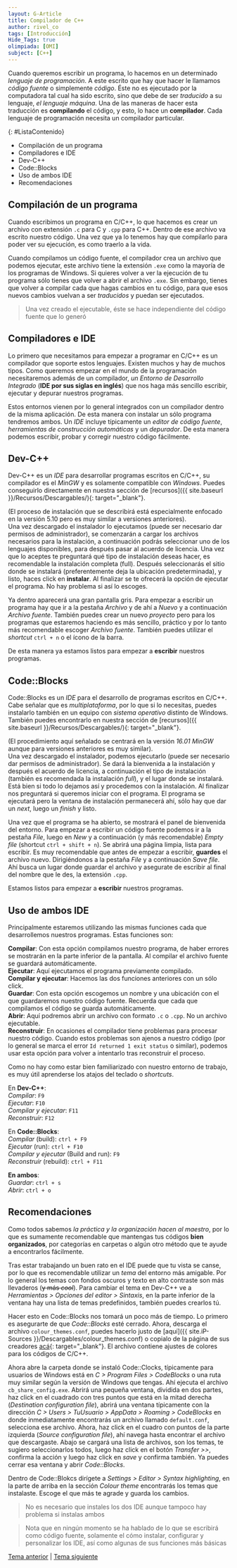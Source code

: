 ```yaml
---
layout: G-Article
title: Compilador de C++
author: rivel_co
tags: [Introducción]
Hide_Tags: true
olimpiada: [OMI]
subject: [C++]
---
```


Cuando queremos escribir un programa, lo hacemos en un determinado *lenguaje de programación*. A este escrito que hay que hacer le llamamos *código fuente* o simplemente *código*. Éste no es ejecutado por la computadora tal cual ha sido escrito, sino que debe de ser *traducido* a su lenguaje, *el lenguaje máquina*. Una de las maneras de hacer esta traducción es **compilando** el código, y esto, lo hace un **compilador**. Cada lenguaje de programación necesita un compilador particular.

{: #ListaContenido}
- Compilación de un programa
- Compiladores e IDE
- Dev-C++
- Code::Blocks
- Uso de ambos IDE
- Recomendaciones

## Compilación de un programa

Cuando escribimos un programa en C/C++, lo que hacemos es crear un archivo con extensión `.c` para C y `.cpp` para C++. Dentro de ese archivo va escrito nuestro código. Una vez que ya lo tenemos hay que compilarlo para poder ver su ejecución, <span>es como traerlo a la vida.</span>

Cuando compilamos un código fuente, el compilador crea un archivo que podemos ejecutar, este archivo tiene la extensión `.exe` como la mayoría de los programas de Windows. Si quieres volver a ver la ejecución de tu programa sólo tienes que volver a abrir el archivo `.exe`. Sin embargo, tienes que volver a compilar cada que hagas cambios en tu código, para que esos nuevos cambios vuelvan a ser *traducidos* y puedan ser ejecutados.

> Una vez creado el ejecutable, éste se hace independiente del código fuente que lo generó

## Compiladores e IDE

Lo primero que necesitamos para empezar a programar en C/C++ es un compilador que soporte estos lenguajes. Existen muchos y hay de muchos tipos. Como queremos empezar en el mundo de la programación necesitaremos además de un compilador, *un Entorno de Desarrollo Integrado* (**IDE por sus siglas en inglés**) que nos haga más sencillo escribir, ejecutar y depurar nuestros programas.

Estos entornos vienen por lo general integrados con un compilador dentro de la misma aplicación. De esta manera con instalar un sólo programa tendremos ambos. Un *IDE* incluye típicamente un *editor de código fuente*, *herramientas de construcción automáticas* y un *depurador*. De esta manera podemos escribir, probar y corregir nuestro código fácilmente.

## Dev-C++

Dev-C++ es un *IDE* para desarrollar programas escritos en C/C++, su compilador es el *MinGW* y es solamente compatible con *Windows*. Puedes conseguirlo directamente en nuestra sección de [recursos]({{ site.baseurl }}/Recursos/Descargables/){: target="_blank"}.

(<span>El proceso de instalación que se describirá está especialmente enfocado en la versión 5.10 pero es muy similar a versiones anteriores</span>).
<br>
Una vez descargado el instalador lo ejecutamos (puede ser necesario dar permisos de administrador), se comenzarán a cargar los archivos necesarios para la instalación, a continuación podrás seleccionar uno de los lenguajes disponibles, para después pasar al acuerdo de licencia. Una vez que lo aceptes te preguntará qué tipo de instalación deseas hacer, es recomendable la instalación completa (full). Después seleccionarás el sitio donde se instalará (preferentemente deja la ubicación predeterminada), y listo, haces click en **instalar**. Al finalizar se te ofrecerá la opción de ejecutar el programa. No hay problema si así lo escoges.

Ya dentro aparecerá una gran pantalla gris. Para empezar a escribir un programa hay que ir a la pestaña *Archivo* y de ahí a *Nuevo* y a continuación *Archivo fuente*. También puedes crear un nuevo *proyecto* pero para los programas que estaremos haciendo es más sencillo, práctico y por lo tanto más recomendable escoger *Archivo fuente*. También puedes utilizar el *shortcut* `ctrl + n` o el ícono de la barra.

<span>De esta manera ya estamos listos para empezar a **escribir** nuestros programas.</span>

## Code::Blocks

Code::Blocks es un *IDE* para el desarrollo de programas escritos en C/C++. Cabe señalar que es *multiplataforma*, por lo que si lo necesitas, puedes instalarlo también en un equipo con *sistema operativo* distinto de Windows. También puedes encontrarlo en nuestra sección de [recursos]({{ site.baseurl }}/Recursos/Descargables/){: target="_blank"}.

(<span>El procedimiento aquí señalado se centrará en la versión *16.01 MinGW* aunque para versiones anteriores es muy similar</span>).
<br>
Una vez descargado el instalador, podemos ejecutarlo (puede ser necesario dar permisos de administrador). Se dará la bienvenida a la instalación y después el acuerdo de licencia, a continuación el tipo de instalación (también es recomendada la instalación *full*), y el lugar donde se instalará. Está bien si todo lo dejamos así y procedemos con la instalación. Al finalizar nos preguntará si queremos iniciar con el programa. El programa se ejecutará pero la ventana de instalación permanecerá ahí, sólo hay que dar un *next*, luego un *finish* y listo.

Una vez que el programa se ha abierto, se mostrará el panel de bienvenida del entorno. Para empezar a escribir un código fuente podemos ir a la pestaña *File*, luego en *New* y a continuación (<span>y más recomendable</span>) *Empty file* (shortcut `ctrl + shift + n`). Se abrirá una página limpia, lista para escribir. Es muy recomendable que antes de empezar a escribir, **guardes** el archivo nuevo. Dirigiéndonos a la pestaña *File* y a continuación *Save file*. Ahí busca un lugar donde guardar el archivo y asegurate de escribir al final del nombre que le des, la extensión `.cpp`.

<span>Estamos listos para empezar a **escribir** nuestros programas.</span>

## Uso de ambos IDE

Principalmente estaremos utilizando las mismas funciones cada que desarrollemos nuestros programas. Estas funciones son:

**Compilar**: Con esta opción compilamos nuestro programa, de haber errores se mostrarán en la parte inferior de la pantalla. Al compilar el archivo fuente se guardará automáticamente.
<br>
**Ejecutar**: Aquí ejecutamos el programa previamente compilado.
<br>
**Compilar y ejecutar**: Hacemos las dos funciones anteriores con un sólo click.
<br>
**Guardar**: Con esta opción escogemos un nombre y una ubicación con el que guardaremos nuestro código fuente. Recuerda que cada que compilamos el código se guarda automáticamente.
<br>
**Abrir**: Aquí podremos abrir un archivo con formato `.c` o `.cpp`. No un archivo ejecutable.
<br>
**Reconstruir**: En ocasiones el compilador tiene problemas para procesar nuestro código. Cuando estos problemas son ajenos a nuestro código (por lo general se marca el error `Id returned 1 exit status` o similar), podemos usar esta opción para volver a intentarlo tras reconstruir el proceso.

Como no hay como estar bien familiarizado con nuestro entorno de trabajo, es muy útil aprenderse los atajos del teclado o *shortcuts*.

En **Dev-C++**: <br>
*Compilar*: `F9` <br>
*Ejecutar*: `F10` <br>
*Compilar y ejecutar*: `F11` <br>
*Reconstruir*: `F12`

En **Code::Blocks**: <br>
*Compilar* (build): `ctrl + F9` <br>
*Ejecutar* (run): `ctrl + F10` <br>
*Compilar y ejecutar* (Build and run): `F9` <br>
*Reconstruir* (rebuild): `ctrl + F11`

**En ambos**: <br>
*Guardar*: `ctrl + s` <br>
*Abrir*: `ctrl + o`

## Recomendaciones

Como todos sabemos *la práctica y la organización hacen al maestro*, por lo que es sumamente recomendable que mantengas tus códigos **bien organizados**, por categorías en carpetas o algún otro método que te ayude a encontrarlos fácilmente.

Tras estar trabajando un buen rato en el IDE puede que tu vista se canse, por lo que es recomendable utilizar un *tema* del entorno más amigable. Por lo general los temas con fondos oscuros y texto en alto contraste son más llevaderos (<s>y más <i>cool</i></s>). Para cambiar el tema en Dev-C++ ve a *Herramientas > Opciones del editor > Sintaxis*, en la parte inferior de la ventana hay una lista de temas predefinidos, también puedes crearlos tú. 

Hacer esto en Code::Blocks nos tomará un poco más de tiempo. Lo primero es asegurarte de que *Code::Blocks* esté cerrado. Ahora, descarga el archivo `colour_themes.conf`, puedes hacerlo justo de [aquí]({{ site.iP-Sources }}/Descargables/colour_themes.conf) o copialo de la página de sus creadores [acá](http://wiki.codeblocks.org/index.php?title=Syntax_highlighting_custom_colour_themes){: target="_blank"}. El archivo contiene ajustes de colores para los códigos de C/C++.

Ahora abre la carpeta donde se instaló Code::Clocks, típicamente para usuarios de Windows está en *C > Program Files > CodeBlocks* o una ruta muy similar según la versión de Windows que tengas. Ahí ejecuta el archivo `cb_share_config.exe`. Abrirá una pequeña ventana, dividida en dos partes, haz click en el cuadrado con tres puntos que está en la mitad derecha (*Destination configuration file*), abrirá una ventana típicamente con la dirección *C > Users > TuUsuario > AppData > Roaming > CodeBlocks* en donde inmediatamente encontrarás un archivo llamado `default.conf`, selecciona ese archivo. Ahora, haz click en el cuadro con puntos de la parte izquierda (*Source configuration file*), ahí navega hasta encontrar el archivo que descargaste. Abajo se cargará una lista de archivos, son los temas, te sugiero seleccionarlos todos, luego haz click en el botón *Transfer >>*, confirma la acción y luego haz click en *save* y confirma también. Ya puedes cerrar esa ventana y abrir *Code::Blocks*.

Dentro de Code::Blokcs dirígete a *Settings > Editor > Syntax highlighting*, en la parte de arriba en la sección *Colour theme* encontrarás los temas que instalaste. Escoge el que más te agrade y guarda los cambios.

> No es necesario que instales los dos IDE aunque tampoco hay problema si instalas ambos

> Nota que en ningún momento se ha hablado de lo que se escribirá como código fuente, solamente el cómo instalar, configurar y personalizar los IDE, así como algunas de sus funciones más básicas

<div class="Nav">
	<a href="{{ site.baseurl }}/C++/Introduccion/">Tema anterior</a> | <a href="{{ site.baseurl }}/C++/Introduccion/Librerias/">Tema siguiente</a>
</div>

